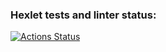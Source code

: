 ### Hexlet tests and linter status:
[![Actions Status](https://github.com/InfluxOW/php-testing-project-lvl1/workflows/hexlet-check/badge.svg)](https://github.com/InfluxOW/php-testing-project-lvl1/actions)